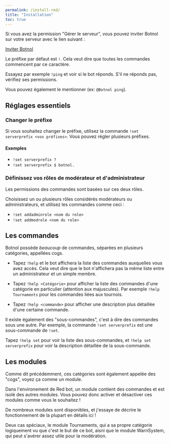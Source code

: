```yaml
---
permalink: /install-red/
title: "Installation"
toc: true
---
```


Si vous avez la permission "Gérer le serveur", vous pouvez inviter Botnol sur votre serveur avec le lien suivant :

<a href="https://discord.com/oauth2/authorize?client_id=612906116451532821&scope=bot&permissions=268692560"
class="btn btn--info btn--large">Inviter Botnol</a>

Le préfixe par défaut est `!`. Cela veut dire que toutes les commandes commencent par ce caractère.

Essayez par exemple `!ping` et voir si le bot réponds. S'il ne réponds pas, vérifiez ses permissions.

Vous pouvez également le mentionner (ex: `@Botnol ping`).

## Réglages essentiels

### Changer le préfixe

Si vous souhaitez changer le préfixe, utilisez la commande `!set serverprefix <vos préfixes>`. Vous pouvez régler plusieurs préfixes.

<div markdown="1" class="notice--success">

<h4 class="no_toc">Exemples</h4>

- `!set serverprefix ?`
- `!set serverprefix $ botnol.`

</div>

### Définissez vos rôles de modérateur et d'administrateur

Les permissions des commandes sont basées sur ces deux rôles.

Choisissez un ou plusieurs rôles considérés modérateurs ou administrateurs, et utilisez les commandes comme ceci :

- `!set addadminrole <nom du role>`
- `!set addmodrole <nom du role>`

## Les commandes

Botnol possède *beaucoup* de commandes, séparées en plusieurs catégories, appellées cogs.

- Tapez `!help` et le bot affichera la liste des commandes auxquelles vous avez accès. Cela veut dire que le bot n'affichera pas la même liste entre un administrateur et un simple membre.

- Tapez `!help <Catégorie>` pour afficher la liste des commandes d'une catégorie en particulier (attention aux majuscules). Par exemple `!help Tournaments` pour les commandes liées aux tournois.

- Tapez `!help <commande>` pour afficher une description plus détaillée d'une certaine commande.

<div markdown="1" class="notice--info">

Il existe également des "sous-commandes", c'est à dire des commandes sous une autre.
Par exemple, la commande `!set serverprefix` est une sous-commande de `!set`.

Tapez `!help set` pour voir la liste des sous-commandes, et `!help set serverprefix` pour voir la description détaillée de la sous-commande.

</div>

## Les modules

Comme dit précédemment, ces catégories sont également appelée des "cogs", voyez ça comme un module.

Dans l'environement de Red bot, un module contient des commandes et est isolé des autres modules. Vous pouvez donc activer et désactiver ces modules comme vous le souhaitez !

De nombreux modules sont disponibles, et j'essaye de décrire le fonctionnement de la plupart en détails ici !

Deux cas spéciaux, le module Tournaments, qui a sa propre catégorie logiquement vu que c'est le but de ce bot, aisni que le module WarnSystem, qui peut s'avérer assez utile pour la modération.
